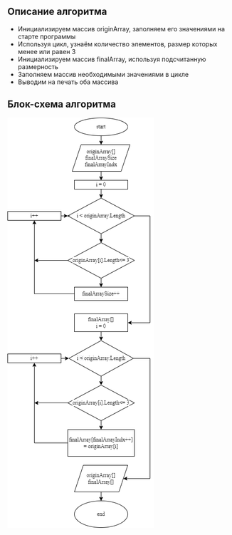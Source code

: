 ## Описание алгоритма

- Инициализируем массив originArray, заполняем его значениями на старте программы
- Используя цикл, узнаём количество элементов, размер которых менее или равен 3
- Инициализируем массив finalArray, используя подсчитанную размерность
- Заполняем массив необходимыми значениями в цикле
- Выводим на печать оба массива
 
## Блок-схема алгоритма
 
![блок-схема алгоритма](/img/123.drawio.png)
